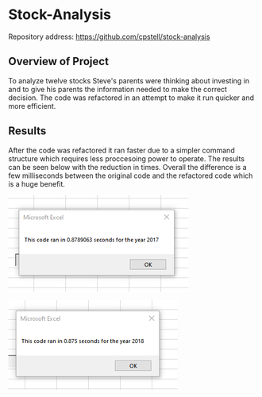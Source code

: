 # Stock-Analysis

Repository address: https://github.com/cpstell/stock-analysis

## Overview of Project

To analyze twelve stocks Steve's parents were thinking about investing in and to 
give his parents the information needed to make the correct decision. The code was 
refactored in an attempt to make it run quicker and more efficient.

## Results

After the code was refactored it ran faster due to a simpler command structure
which requires less proccesoing power to operate. The results can be seen below
with the reduction in times. Overall the difference is a few milliseconds between 
the original code and the refactored code which is a huge benefit.

![Picture of reaction time](VBA_Challenge_2017.png)

![Picture of reaction time](VBA_Challenge_2018.png)
